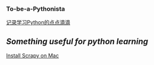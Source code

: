 ### To-be-a-Pythonista

[记录学习Python的点点滴滴](https://github.com/lietoumai/To-be-a-Pythoner/issues)

## *Something useful for python learning*
[Install Scrapy on Mac](https://blog.michaelyin.info/2017/08/16/scrapy-tutorial-2-how-install-scrapy-mac/)
